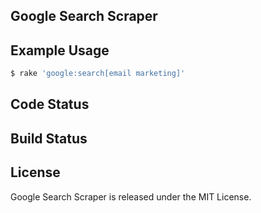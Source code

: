 ## Google Search Scraper

## Example Usage

```bash
$ rake 'google:search[email marketing]'
```


## Code Status


## Build Status

## License

Google Search Scraper is released under the MIT License.
